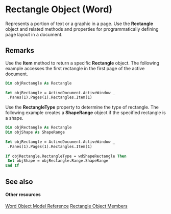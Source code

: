 
# Rectangle Object (Word)

Represents a portion of text or a graphic in a page. Use the  **Rectangle** object and related methods and properties for programmatically defining page layout in a document.


## Remarks

Use the  **Item** method to return a specific **Rectangle** object. The following example accesses the first rectangle in the first page of the active document.


```vb
Dim objRectangle As Rectangle 
 
Set objRectangle = ActiveDocument.ActiveWindow _ 
 .Panes(1).Pages(1).Rectangles.Item(1)
```

Use the  **RectangleType** property to determine the type of rectangle. The following example creates a **ShapeRange** object if the specified rectangle is a shape.




```vb
Dim objRectangle As Rectangle 
Dim objShape As ShapeRange 
 
Set objRectangle = ActiveDocument.ActiveWindow _ 
 .Panes(1).Pages(1).Rectangles.Item(1) 
 
If objRectangle.RectangleType = wdShapeRectangle Then 
 Set objShape = objRectangle.Range.ShapeRange 
End If
```


## See also


#### Other resources


[Word Object Model Reference](http://msdn.microsoft.com/library/be452561-b436-bb9b-6f94-3faa9a74a6fd%28Office.15%29.aspx)
[Rectangle Object Members](0100767b-7e71-a34b-4051-1de890574f82.md)
